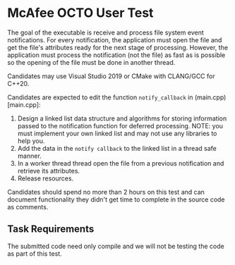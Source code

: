 # McAfee OCTO User Test
The goal of the executable is receive and process file system event notifications. For every notification, the application must open the file and get the file's attributes ready for the next stage of processing. However, the application must process the notification (not the file) as fast as is possible so the opening of the file must be done in another thread.

Candidates may use Visual Studio 2019 or CMake with CLANG/GCC for C++20.

Candidates are expected to edit the function `notify_callback` in (main.cpp)[main.cpp]:
1. Design a linked list data structure and algorithms for storing information passed to the notification function for deferred processing. NOTE: you must implement your own linked list and may not use any libraries to help you.
1. Add the data in the `notify callback` to the linked list in a thread safe manner.
1. In a worker thread thread open the file from a previous notification and retrieve its attributes.
1. Release resources.

Candidates should spend no more than 2 hours on this test and can document functionality they didn't get time to complete in the source code as comments.

## Task Requirements
The submitted code need only compile and we will not be testing the code as part of this test.
